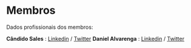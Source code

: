 # Membros
Dados profissionais dos membros:

**Cândido Sales** : [Linkedin](https://www.linkedin.com/in/candidosales/) / [Twitter](https://twitter.com/candidosales)
**Daniel Alvarenga** : [Linkedin](https://www.linkedin.com/in/alvarengadaniel/) / [Twitter](https://twitter.com/alvarengadaniel)
